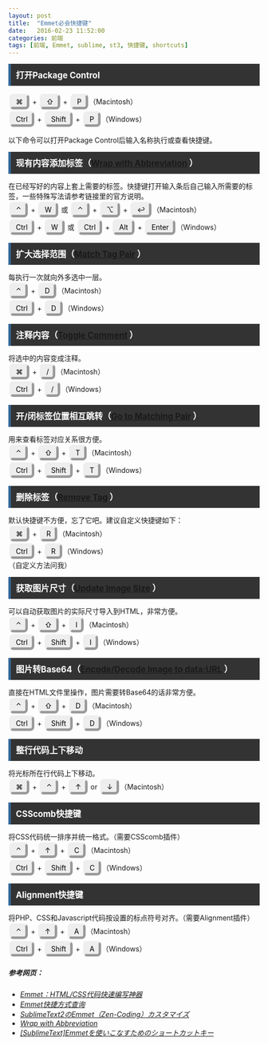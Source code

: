 ```yaml
---
layout: post
title:  "Emmet必会快捷键"
date:   2016-02-23 11:52:00
categories: 前端
tags: [前端, Emmet, sublime, st3, 快捷键, shortcuts]
---
```

<style>
h4 {
    background-color: #333333;
    border-left: 5px solid #336699;
    font-size: 120%;
    margin: 5px 0;
    padding: 10px;
    color: #fff;
}
h4 a:after {
    content: url("http://1.bp.blogspot.com/-0s6JgzUybPE/T8hA2CRW6NI/AAAAAAAAAQs/848ih6zCa0U/s1600/target_blank.png");
    margin: 0 2px;
}
span.key {
    background-color: #eee;
    border: 5px outset #eeeeee;
    border-radius: 8px;
    color: black;
    line-height: 2.5em;
    margin: 2px;
    padding: 2px 8px;
}
</style>

<h4>打开Package Control</h4>
<p><span class="key">⌘</span> + <span class="key">⇧</span> + <span class="key">P</span>（Macintosh）<br>
<span class="key">Ctrl</span> + <span class="key">Shift</span> + <span class="key">P</span>（Windows）</p>
<p>以下命令可以打开Package Control后输入名称执行或查看快捷键。</p>

<h4>现有内容添加标签（<a href="http://docs.emmet.io/actions/wrap-with-abbreviation/" target="_blank">Wrap with Abbreviation</a>）</h4>
<p>在已经写好的内容上套上需要的标签。快捷键打开输入条后自己输入所需要的标签，一些特殊写法请参考链接里的官方说明。<br>
<span class="key">⌃</span> + <span class="key">W</span> 或 <span class="key">⌃</span> + <span class="key">⌥</span> + <span class="key">↩</span>（Macintosh）<br>
<span class="key">Ctrl</span> + <span class="key">W</span> 或 <span class="key">Ctrl</span> + <span class="key">Alt</span> + <span class="key">Enter</span>（Windows）</p>

<h4>扩大选择范围（<a href="http://docs.emmet.io/actions/match-pair/" target="_blank">Match Tag Pair</a>）</h4>
<p>每执行一次就向外多选中一层。<br>
<span class="key">⌃</span> + <span class="key">D</span>（Macintosh）<br>
<span class="key">Ctrl</span> + <span class="key">D</span>（Windows）</p>

<h4>注释内容（<a href="http://docs.emmet.io/actions/toggle-comment/" target="_blank">Toggle Comment</a>）</h4>
<p>将选中的内容变成注释。<br>
<span class="key">⌘</span> + <span class="key">/</span>（Macintosh）<br>
<span class="key">Ctrl</span> + <span class="key">/</span>（Windows）</p>

<h4>开/闭标签位置相互跳转（<a href="http://docs.emmet.io/actions/go-to-pair/" target="_blank">Go to Matching Pair</a>）</h4>
<p>用来查看标签对应关系很方便。<br>
<span class="key">⌃</span> + <span class="key">⇧</span> + <span class="key">T</span>（Macintosh）<br>
<span class="key">Ctrl</span> + <span class="key">Shift</span> + <span class="key">T</span>（Windows）</p>

<h4>删除标签（<a href="http://docs.emmet.io/actions/remove-tag/" target="_blank">Remove Tag</a>）</h4>
<p>默认快捷键不方便，忘了它吧。建议自定义快捷键如下：<br>
<span class="key">⌘</span> + <span class="key">R</span>（Macintosh）<br>
<span class="key">Ctrl</span> + <span class="key">R</span>（Windows）<br>
（自定义方法问我）</p>

<h4>获取图片尺寸（<a href="http://docs.emmet.io/actions/update-image-size/" target="_blank">Update Image Size</a>）</h4>
<p>可以自动获取图片的实际尺寸导入到HTML，非常方便。<br>
<span class="key">⌃</span> + <span class="key">⇧</span> + <span class="key">I</span>（Macintosh）<br>
<span class="key">Ctrl</span> + <span class="key">Shift</span> + <span class="key">I</span>（Windows）</p>

<h4>图片转Base64（<a href="http://docs.emmet.io/actions/base64/" target="_blank">Encode/Decode Image to data:URL</a>）</h4>
<p>直接在HTML文件里操作，图片需要转Base64的话非常方便。<br>
<span class="key">⌃</span> + <span class="key">⇧</span> + <span class="key">D</span>（Macintosh）<br>
<span class="key">Ctrl</span> + <span class="key">Shift</span> + <span class="key">D</span>（Windows）</p>

<h4>整行代码上下移动</h4>
<p>将光标所在行代码上下移动。<br>
<span class="key">⌘</span> + <span class="key">⌃</span> + <span class="key">↑</span> or <span class="key">↓</span>（Macintosh）</p>

<h4>CSScomb快捷键</h4>
<p>将CSS代码统一排序并统一格式。（需要CSScomb插件）<br>
<span class="key">⌃</span> + <span class="key">↑</span> + <span class="key">C</span>（Macintosh）<br>
<span class="key">Ctrl</span> + <span class="key">Shift</span> + <span class="key">C</span>（Windows）</p>

<h4>Alignment快捷键</h4>
<p>将PHP、CSS和Javascript代码按设置的标点符号对齐。（需要Alignment插件）<br>
<span class="key">⌃</span> + <span class="key">↑</span> + <span class="key">A</span>（Macintosh）<br>
<span class="key">Ctrl</span> + <span class="key">Shift</span> + <span class="key">A</span>（Windows）</p>



<h5>参考网页：</h5>

* _[Emmet：HTML/CSS代码快速编写神器](http://www.iteye.com/news/27580)_
* _[Emmet快捷方式查询](http://emmet.evget.com/)_
* _[SublimeText2のEmmet（Zen-Coding）カスタマイズ](http://qiita.com/sygnas/items/d609790b25989c6de703)_
* _[Wrap with Abbreviation](http://docs.emmet.io/actions/wrap-with-abbreviation/)_
* _[[SublimeText]Emmetを使いこなすためのショートカットキー](http://wada811.blogspot.com/2013/03/sublime-text-2-emmet-shortcut-key.html)_


